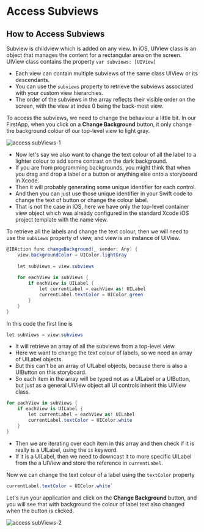 # Access Subviews

## How to Access Subviews

Subview is childview which is added on any view. In iOS, UIView class is an object that manages the content for a rectangular area on the screen. UIView class contains the property ` var subviews: [UIView] `

- Each view can contain multiple subviews of the same class UIView or its descendants.
- You can use the ` subviews ` property to retrieve the subviews associated with your custom view hierarchies. 
- The order of the subviews in the array reflects their visible order on the screen, with the view at index 0 being the back-most view.

To access the subviews, we need to change the behaviour a little bit. In our FirstApp, when  you click on a **Change Background** button, it only change the background colour of our top-level view to light gray. 

<img src="https://raw.githubusercontent.com/zzzprojects/iOS-Tutorial/master/docs/images/access-subviews1.png" alt="access subViews-1">
 
 - Now let's say we also want to change the text colour of all the label to a lighter colour to add some contrast on the dark background.
 - If you are from programming backgrounds, you might think that when you drag and drop a label or a button or anything else onto a storyboard in Xcode. 
 - Then it will probably generating some unique identifier for each control.
 - And then you can just use those unique identifier in your Swift code to change the text of button or change the colour label.
 - That is not the case in iOS, here we have only the top-level container view object which was already configured in the standard Xcode iOS project template with the name view.

To retrieve all the labels and change the text colour, then we will need to use the `subViews` property of view, and view is an instance of UIView. 

```csharp
@IBAction func changeBackground(_ sender: Any) {
    view.backgroundColor = UIColor.lightGray
    
    let subViews = view.subviews
    
    for eachView in subViews {
        if eachView is UILabel {
            let currentLabel = eachView as! UILabel
            currentLabel.textColor = UIColor.green
        }
    }
}
```
In this code the first line is 

```csharp
let subViews = view.subviews
```

 - It will retrieve an array of all the subviews from a top-level view. 
 - Here we want to change the text colour of labels, so we need an array of UILabel objects.
 - But this can't be an array of UILabel objects, because there is also a UIButton on this storyboard.
 - So each item in the array will be typed not as a UILabel or a UIButton, but just as a general UIView object all UI controls inherit this UIView class. 

```csharp
for eachView in subViews {
    if eachView is UILabel {
        let currentLabel = eachView as! UILabel
        currentLabel.textColor = UIColor.white
    }
}
```

 - Then we are iterating over each item in this array and then check if it is really is a UILabel, using the `is` keyword.
 - If it is a UILabel, then we need to downcast it to more specific UILabel from the a UIView and store the reference in `currentLabel`.

Now we can change the text colour of a label using the `textColor` property

```csharp
currentLabel.textColor = UIColor.white`
```

Let's run your application and click on the **Change Background** button, and you will see that with background the colour of label text also changed when the button is clicked.
 
<img src="https://raw.githubusercontent.com/zzzprojects/iOS-Tutorial/master/docs/images/access-subviews2.png" alt="access subViews-2">
